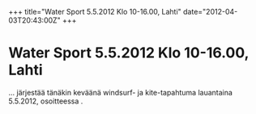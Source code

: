 +++
title="Water Sport 5.5.2012 Klo 10-16.00, Lahti"
date="2012-04-03T20:43:00Z"
+++

# Water Sport 5.5.2012 Klo 10-16.00, Lahti

... järjestää tänäkin keväänä windsurf- ja kite-tapahtuma lauantaina 5.5.2012, osoitteessa . 


